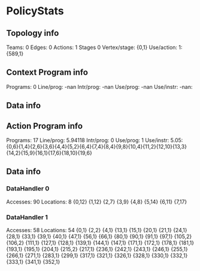# PolicyStats
## Topology info
Teams:		0
Edges:		0
Actions:	1
Stages		0
Vertex/stage:	{0,1} 
Use/action:	1: {589,1} 

## Context Program info
Programs:	0
Line/prog:	-nan
Intr/prog:	-nan
Use/prog:	-nan
Use/instr:	-nan: 

## Data info


## Action Program info
Programs:	17
Line/prog:	5.94118
Intr/prog:	0
Use/prog:	1
Use/instr:	5.05: {0,6}{1,4}{2,6}{3,6}{4,4}{5,2}{6,4}{7,4}{8,4}{9,8}{10,4}{11,2}{12,10}{13,3}{14,2}{15,9}{16,1}{17,6}{18,10}{19,6}

## Data info

### DataHandler 0
Accesses:	90
Locations:	8
{0,12} {1,12} {2,7} {3,9} {4,8} {5,14} {6,11} {7,17} 

### DataHandler 1
Accesses:	58
Locations:	54
{0,1} {2,2} {4,1} {13,1} {15,1} {20,1} {21,1} {24,1} {28,1} {33,1} {39,1} {40,1} {47,1} {56,1} {66,1} {80,1} {90,1} {91,1} {97,1} {105,2} {106,2} {111,1} {127,1} {128,1} {139,1} {144,1} {147,1} {171,1} {172,1} {178,1} {181,1} {193,1} {195,1} {204,1} {215,2} {217,1} {236,1} {242,1} {243,1} {246,1} {255,1} {266,1} {271,1} {283,1} {299,1} {317,1} {321,1} {326,1} {328,1} {330,1} {332,1} {333,1} {341,1} {352,1} 